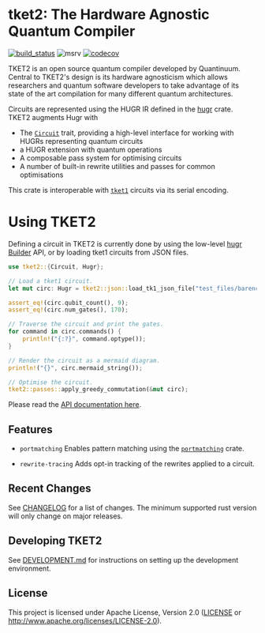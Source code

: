 # tket2: The Hardware Agnostic Quantum Compiler

[![build_status][]](https://github.com/CQCL/tket2/actions)
![msrv][]
[![codecov][]](https://codecov.io/gh/CQCL/tket2/tket2)

TKET2 is an open source quantum compiler developed by Quantinuum. Central to
TKET2's design is its hardware agnosticism which allows researchers and
quantum software developers to take advantage of its state of the art
compilation for many different quantum architectures.

Circuits are represented using the HUGR IR defined in the
[hugr] crate. TKET2 augments Hugr with
* The [`Circuit`] trait, providing a high-level interface for working with HUGRs representing quantum circuits
* a HUGR extension with quantum operations
* A composable pass system for optimising circuits
* A number of built-in rewrite utilities and passes for common optimisations

This crate is interoperable with [`tket1`] circuits via its
serial encoding.

# Using TKET2

Defining a circuit in TKET2 is currently done by using the low-level [hugr Builder] API, or by loading tket1 circuits from JSON files.

```rust
use tket2::{Circuit, Hugr};

// Load a tket1 circuit.
let mut circ: Hugr = tket2::json::load_tk1_json_file("test_files/barenco_tof_5.json").unwrap();

assert_eq!(circ.qubit_count(), 9);
assert_eq!(circ.num_gates(), 170);

// Traverse the circuit and print the gates.
for command in circ.commands() {
    println!("{:?}", command.optype());
}

// Render the circuit as a mermaid diagram.
println!("{}", circ.mermaid_string());

// Optimise the circuit.
tket2::passes::apply_greedy_commutation(&mut circ);
```

Please read the [API documentation here][].

## Features

- `portmatching`
  Enables pattern matching using the [`portmatching`][] crate.

- `rewrite-tracing`
  Adds opt-in tracking of the rewrites applied to a circuit.

## Recent Changes

See [CHANGELOG][] for a list of changes. The minimum supported rust
version will only change on major releases.

## Developing TKET2

See [DEVELOPMENT.md][] for instructions on setting up the development environment.

## License

This project is licensed under Apache License, Version 2.0 ([LICENSE][] or http://www.apache.org/licenses/LICENSE-2.0).

  [build_status]: https://github.com/CQCL/tket2/workflows/Continuous%20integration/badge.svg?branch=main
  [msrv]: https://img.shields.io/badge/rust-1.75.0%2B-blue.svg
  [codecov]: https://img.shields.io/codecov/c/gh/CQCL/tket2/tket2?logo=codecov
  [hugr]: https://lib.rs/crates/hugr
  [hugr Builder]: https://docs.rs/hugr/latest/hugr/builder/index.html
  [API documentation here]: https://docs.rs/tket2/
  [`Circuit`]: https://docs.rs/tket2/latest/tket2/trait.Circuit.html
  [`tket1`]: https://github.com/CQCL/tket
  [`portmatching`]: https://lib.rs/crates/portmatching
  [LICENSE]: https://github.com/CQCL/tket2/blob/main/LICENCE
  [CHANGELOG]: https://github.com/CQCL/tket2/blob/main/tket2/CHANGELOG.md
  [DEVELOPMENT.md]: https://github.com/CQCL/tket2/blob/main/DEVELOPMENT.md
